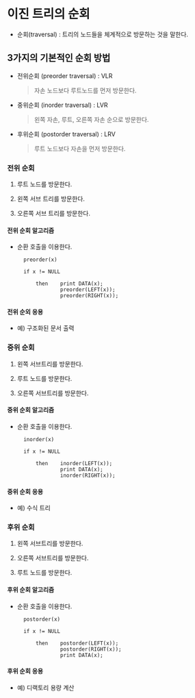 # 이진 트리의 순회

- 순회(traversal) : 트리의 노드들을 체계적으로 방문하는 것을 말한다.


## 3가지의 기본적인 순회 방법

- 전위순회 (preorder traversal)     : VLR
    > 자손 노드보다 루트노드를 먼저 방문한다.

- 중위순회 (inorder traversal)      : LVR
    > 왼쪽 자손, 루트, 오른쪽 자손 순으로 방문한다.

- 후위순회 (postorder traversal)    : LRV
    > 루트 노드보다 자손을 먼저 방문한다.


### 전위 순회

1. 루트 노드를 방문한다.

2. 왼쪽 서브 트리를 방문한다.

3. 오른쪽 서브 트리를 방문한다.


#### 전위 순회 알고리즘

- 순환 호출을 이용한다.

        preorder(x)

        if x != NULL

            then    print DATA(x);
                    preorder(LEFT(x));
                    preorder(RIGHT(x));


#### 전위 순외 응용

- 예) 구조화된 문서 출력


### 중위 순회

1. 왼쪽 서브트리를 방문한다.

2. 루트 노드를 방문한다.

3. 오른쪽 서브트리를 방문한다.


#### 중위 순회 알고리즘

- 순환 호출을 이용한다.

        inorder(x)

        if x != NULL

            then    inorder(LEFT(x));
                    print DATA(x);
                    inorder(RIGHT(x));


#### 중위 순회 응용

- 예) 수식 트리


### 후위 순회

1. 왼쪽 서브트리를 방문한다.

2. 오른쪽 서브트리를 방문한다.

3. 루트 노드를 방문한다.


#### 후위 순회 알고리즘

- 순환 호출을 이용한다.

        postorder(x)

        if x != NULL

            then    postorder(LEFT(x));
                    postorder(RIGHT(x));
                    print DATA(x);


#### 후위 순회 응용

- 예) 디랙토리 용량 계산
